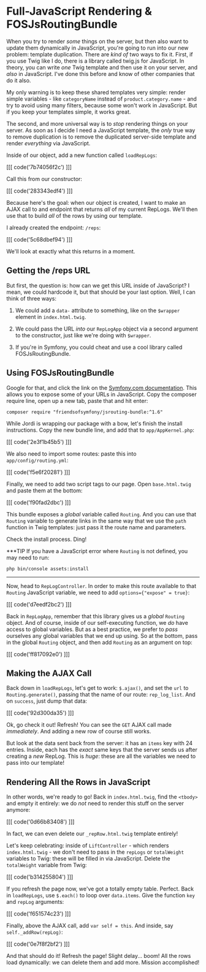 # Full-JavaScript Rendering & FOSJsRoutingBundle

When you try to render *some* things on the server, but then also want to update them
dynamically in JavaScript, you're going to run into our new problem: template duplication.
There are *kind of* two ways to fix it. First, if you use Twig like I do, there is
a library called twig.js for JavaScript. In theory, you can write *one* Twig template
and then use it on your server, and *also* in JavaScript. I've done this before and
know of other companies that do it also.

My only warning is to keep these shared templates very simple: render simple variables -
like `categoryName` instead of `product.category.name` - and try to avoid using many
filters, because some won't work in JavaScript. But if you keep your templates simple,
it works great.

The second, and more universal way is to *stop* rendering things on your server.
As soon as I decide I need a JavaScript template, the *only* true way to remove
duplication is to remove the duplicated server-side template and render *everything*
via JavaScript.

Inside of our object, add a new function called `loadRepLogs`:

[[[ code('7b74056f2c') ]]]

Call this from our constructor:

[[[ code('283343edf4') ]]]

Because here's the goal: when our object is created, I want to make an AJAX call
to and endpoint that returns *all* of my current RepLogs. We'll then use that to
build *all* of the rows by using our template.

I already created the endpoint: `/reps`:

[[[ code('5c68dbef94') ]]]

We'll look at exactly what this returns in a moment.

## Getting the /reps URL

But first, the question is: how can we get this URL inside of JavaScript? I mean,
we could hardcode it, but that should be your last option. Well, I can think of
three ways:

1. We could add a `data-` attribute to something, like on the `$wrapper` element
   in `index.html.twig`.

2. We could pass the URL *into* our `RepLogApp` object via a second argument
   to the constructor, just like we're doing with `$wrapper`.

3. If you're in Symfony, you could cheat and use a cool library called FOSJsRoutingBundle.

## Using FOSJsRoutingBundle

Google for that, and click the link on the [Symfony.com documentation][FOSJsRoutingBundle].
This allows you to expose some of your URLs in JavaScript. Copy the composer require
line, open up a new tab, paste that and hit enter:

```terminal
composer require "friendsofsymfony/jsrouting-bundle:^1.6"
```

While Jordi is wrapping our package with a bow, let's finish the install instructions.
Copy the new bundle line, and add that to `app/AppKernel.php`:

[[[ code('2e3f1b45b5') ]]]

We also need to import some routes: paste this into `app/config/routing.yml`:

[[[ code('f5e6f20281') ]]]

Finally, we need to add two script tags to our page. Open `base.html.twig` and paste
them at the bottom:

[[[ code('f90fad2dbc') ]]]

This bundle exposes a *global* variable called `Routing`. And you can use that `Routing`
variable to generate links in the same way that we use the `path` function in Twig
templates: just pass it the route name and parameters.

Check the install process. Ding!

***TIP
If you have a JavaScript error where `Routing` is not defined, you may need to run:

```terminal
php bin/console assets:install
```
***

Now, head to `RepLogController`. In order to make this route available to that `Routing`
JavaScript variable, we need to add `options={"expose" = true}`:

[[[ code('d7eedf2bc2') ]]]

Back in `RepLogApp`, remember that this library gives us a *global* `Routing` object.
And of course, inside of our self-executing function, we *do* have access to global
variables. But as a best practice, we prefer to *pass* ourselves any global variables
that we end up using. So at the bottom, pass in the global `Routing` object, and
then add `Routing` as an argument on top:

[[[ code('ff817092e0') ]]]

## Making the AJAX Call

Back down in `loadRepLogs`, let's get to work: `$.ajax()`, and set the `url` to
`Routing.generate()`, passing that the name of our route: `rep_log_list`. And on
`success`, just dump that data:

[[[ code('92d300da35') ]]]

Ok, go check it out! Refresh! You can see the `GET` AJAX call made *immediately*.
And adding a new row of course still works.

But look at the data sent back from the server: it has an `items` key with 24 entries.
Inside, each has the *exact* same keys that the server sends us after creating
a *new* RepLog. This is *huge*: these are all the variables we need to pass into
our template!

## Rendering All the Rows in JavaScript

In other words, we're ready to go! Back in `index.html.twig`, find the `<tbody>`
and empty it entirely: we do *not* need to render this stuff on the server anymore:

[[[ code('0d66b83408') ]]]

In fact, we can even delete our `_repRow.html.twig` template entirely!

Let's keep celebrating: inside of `LiftController` - which renders `index.html.twig` -
we don't need to pass in the `repLogs` or `totalWeight` variables to Twig: these
will be filled in via JavaScript. Delete the `totalWeight` variable from Twig:

[[[ code('b314255804') ]]]

If you refresh the page now, we've got a totally empty table. Perfect. Back in `loadRepLogs`,
use `$.each()` to loop over `data.items`. Give the function `key` and `repLog` arguments:

[[[ code('f651574c23') ]]]

Finally, above the AJAX call, add `var self = this`. And inside, say `self._addRow(repLog)`:

[[[ code('0e7f8f2bf2') ]]]

And that should do it! Refresh the page! Slight delay... boom! All the rows load
dynamically: we can delete them and add more. Mission accomplished!


[FOSJsRoutingBundle]: https://symfony.com/doc/master/bundles/FOSJsRoutingBundle/index.html
